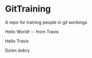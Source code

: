 # GitTraining
A repo for training people in git workings

Hello World! -- from Travis 

Hello Travis

Dzien dobry
